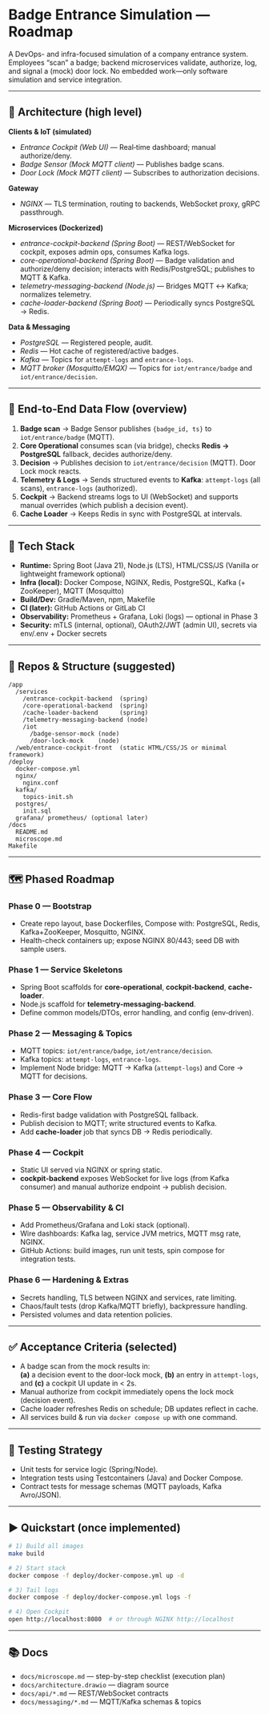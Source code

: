 # Badge Entrance Simulation — Roadmap

A DevOps- and infra-focused simulation of a company entrance system. Employees “scan” a badge; backend microservices validate, authorize, log, and signal a (mock) door lock. No embedded work—only software simulation and service integration.

---

## 🧱 Architecture (high level)

**Clients & IoT (simulated)**
- *Entrance Cockpit (Web UI)* — Real‑time dashboard; manual authorize/deny.
- *Badge Sensor (Mock MQTT client)* — Publishes badge scans.
- *Door Lock (Mock MQTT client)* — Subscribes to authorization decisions.

**Gateway**
- *NGINX* — TLS termination, routing to backends, WebSocket proxy, gRPC passthrough.

**Microservices (Dockerized)**
- *entrance-cockpit-backend (Spring Boot)* — REST/WebSocket for cockpit, exposes admin ops, consumes Kafka logs.
- *core-operational-backend (Spring Boot)* — Badge validation and authorize/deny decision; interacts with Redis/PostgreSQL; publishes to MQTT & Kafka.
- *telemetry-messaging-backend (Node.js)* — Bridges MQTT ↔ Kafka; normalizes telemetry.
- *cache-loader-backend (Spring Boot)* — Periodically syncs PostgreSQL → Redis.

**Data & Messaging**
- *PostgreSQL* — Registered people, audit.
- *Redis* — Hot cache of registered/active badges.
- *Kafka* — Topics for `attempt-logs` and `entrance-logs`.
- *MQTT broker (Mosquitto/EMQX)* — Topics for `iot/entrance/badge` and `iot/entrance/decision`.

---

## 🔄 End‑to‑End Data Flow (overview)

1) **Badge scan** → Badge Sensor publishes `{badge_id, ts}` to `iot/entrance/badge` (MQTT).  
2) **Core Operational** consumes scan (via bridge), checks **Redis → PostgreSQL** fallback, decides authorize/deny.  
3) **Decision** → Publishes decision to `iot/entrance/decision` (MQTT). Door Lock mock reacts.  
4) **Telemetry & Logs** → Sends structured events to **Kafka**: `attempt-logs` (all scans), `entrance-logs` (authorized).  
5) **Cockpit** → Backend streams logs to UI (WebSocket) and supports manual overrides (which publish a decision event).  
6) **Cache Loader** → Keeps Redis in sync with PostgreSQL at intervals.

---

## 🧰 Tech Stack

- **Runtime:** Spring Boot (Java 21), Node.js (LTS), HTML/CSS/JS (Vanilla or lightweight framework optional)
- **Infra (local):** Docker Compose, NGINX, Redis, PostgreSQL, Kafka (+ ZooKeeper), MQTT (Mosquitto)
- **Build/Dev:** Gradle/Maven, npm, Makefile
- **CI (later):** GitHub Actions or GitLab CI
- **Observability:** Prometheus + Grafana, Loki (logs) — optional in Phase 3
- **Security:** mTLS (internal, optional), OAuth2/JWT (admin UI), secrets via env/.env + Docker secrets

---

## 📁 Repos & Structure (suggested)

```
/app
  /services
    /entrance-cockpit-backend  (spring)
    /core-operational-backend  (spring)
    /cache-loader-backend      (spring)
    /telemetry-messaging-backend (node)
    /iot
      /badge-sensor-mock (node)
      /door-lock-mock    (node)
  /web/entrance-cockpit-front  (static HTML/CSS/JS or minimal framework)
/deploy
  docker-compose.yml
  nginx/
    nginx.conf
  kafka/
    topics-init.sh
  postgres/
    init.sql
  grafana/ prometheus/ (optional later)
/docs
  README.md
  microscope.md
Makefile
```

---

## 🗺️ Phased Roadmap

### Phase 0 — Bootstrap
- Create repo layout, base Dockerfiles, Compose with: PostgreSQL, Redis, Kafka+ZooKeeper, Mosquitto, NGINX.
- Health-check containers up; expose NGINX 80/443; seed DB with sample users.

### Phase 1 — Service Skeletons
- Spring Boot scaffolds for **core-operational**, **cockpit-backend**, **cache-loader**.
- Node.js scaffold for **telemetry-messaging-backend**.
- Define common models/DTOs, error handling, and config (env‑driven).

### Phase 2 — Messaging & Topics
- MQTT topics: `iot/entrance/badge`, `iot/entrance/decision`.
- Kafka topics: `attempt-logs`, `entrance-logs`.
- Implement Node bridge: MQTT → Kafka (`attempt-logs`) and Core → MQTT for decisions.

### Phase 3 — Core Flow
- Redis-first badge validation with PostgreSQL fallback.
- Publish decision to MQTT; write structured events to Kafka.
- Add **cache-loader** job that syncs DB → Redis periodically.

### Phase 4 — Cockpit
- Static UI served via NGINX or spring static.
- **cockpit-backend** exposes WebSocket for live logs (from Kafka consumer) and manual authorize endpoint → publish decision.

### Phase 5 — Observability & CI
- Add Prometheus/Grafana and Loki stack (optional).
- Wire dashboards: Kafka lag, service JVM metrics, MQTT msg rate, NGINX.
- GitHub Actions: build images, run unit tests, spin compose for integration tests.

### Phase 6 — Hardening & Extras
- Secrets handling, TLS between NGINX and services, rate limiting.
- Chaos/fault tests (drop Kafka/MQTT briefly), backpressure handling.
- Persisted volumes and data retention policies.

---

## ✅ Acceptance Criteria (selected)

- A badge scan from the mock results in:  
  **(a)** a decision event to the door-lock mock, **(b)** an entry in `attempt-logs`, and **(c)** a cockpit UI update in < 2s.
- Manual authorize from cockpit immediately opens the lock mock (decision event).
- Cache loader refreshes Redis on schedule; DB updates reflect in cache.
- All services build & run via `docker compose up` with one command.

---

## 🧪 Testing Strategy

- Unit tests for service logic (Spring/Node).  
- Integration tests using Testcontainers (Java) and Docker Compose.  
- Contract tests for message schemas (MQTT payloads, Kafka Avro/JSON).

---

## ▶️ Quickstart (once implemented)

```bash
# 1) Build all images
make build

# 2) Start stack
docker compose -f deploy/docker-compose.yml up -d

# 3) Tail logs
docker compose -f deploy/docker-compose.yml logs -f

# 4) Open Cockpit
open http://localhost:8080  # or through NGINX http://localhost
```

---

## 📚 Docs

- `docs/microscope.md` — step-by-step checklist (execution plan)
- `docs/architecture.drawio` — diagram source
- `docs/api/*.md` — REST/WebSocket contracts
- `docs/messaging/*.md` — MQTT/Kafka schemas & topics
